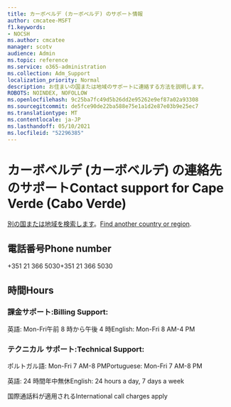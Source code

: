 ```yaml
---
title: カーボベルデ (カーボベルデ) のサポート情報
author: cmcatee-MSFT
f1.keywords:
- NOCSH
ms.author: cmcatee
manager: scotv
audience: Admin
ms.topic: reference
ms.service: o365-administration
ms.collection: Adm_Support
localization_priority: Normal
description: お住まいの国または地域のサポートに連絡する方法を説明します。
ROBOTS: NOINDEX, NOFOLLOW
ms.openlocfilehash: 9c25ba7fc49d5b26dd2e95262e9ef87a02a93308
ms.sourcegitcommit: de5fce90de22ba588e75e1a1d2e87e03b9e25ec7
ms.translationtype: MT
ms.contentlocale: ja-JP
ms.lasthandoff: 05/10/2021
ms.locfileid: "52296385"
---
```

# <a name="contact-support-for-cape-verde-cabo-verde"></a><span data-ttu-id="426e9-103">カーボベルデ (カーボベルデ) の連絡先のサポート</span><span class="sxs-lookup"><span data-stu-id="426e9-103">Contact support for Cape Verde (Cabo Verde)</span></span>

<span data-ttu-id="426e9-104">[別の国または地域を検索します](../../business-video/get-help-support.md)。</span><span class="sxs-lookup"><span data-stu-id="426e9-104">[Find another country or region](../../business-video/get-help-support.md).</span></span>

## <a name="phone-number"></a><span data-ttu-id="426e9-105">電話番号</span><span class="sxs-lookup"><span data-stu-id="426e9-105">Phone number</span></span>
<span data-ttu-id="426e9-106">+351 21 366 5030</span><span class="sxs-lookup"><span data-stu-id="426e9-106">+351 21 366 5030</span></span>

## <a name="hours"></a><span data-ttu-id="426e9-107">時間</span><span class="sxs-lookup"><span data-stu-id="426e9-107">Hours</span></span>
### <a name="billing-support"></a><span data-ttu-id="426e9-108">課金サポート:</span><span class="sxs-lookup"><span data-stu-id="426e9-108">Billing Support:</span></span>

<span data-ttu-id="426e9-109">英語: Mon-Fri午前 8 時から午後 4 時</span><span class="sxs-lookup"><span data-stu-id="426e9-109">English: Mon-Fri 8 AM-4 PM</span></span>

### <a name="technical-support"></a><span data-ttu-id="426e9-110">テクニカル サポート:</span><span class="sxs-lookup"><span data-stu-id="426e9-110">Technical Support:</span></span>

<span data-ttu-id="426e9-111">ポルトガル語: Mon-Fri 7 AM-8 PM</span><span class="sxs-lookup"><span data-stu-id="426e9-111">Portuguese: Mon-Fri 7 AM-8 PM</span></span>

<span data-ttu-id="426e9-112">英語: 24 時間年中無休</span><span class="sxs-lookup"><span data-stu-id="426e9-112">English: 24 hours a day, 7 days a week</span></span>

<span data-ttu-id="426e9-113">国際通話料が適用される</span><span class="sxs-lookup"><span data-stu-id="426e9-113">International call charges apply</span></span>
